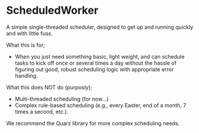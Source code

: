 # ScheduledWorker
A simple single-threaded scheduler, designed to get up and running quickly and with little fuss.

What this is for;
* When you just need something basic, light weight, and can schedule tasks to kick off once or several times a day without the hassle of figuring out good, robust scheduling logic with appropriate error handling.

What this does NOT do (purposly);
* Multi-threaded scheduling (for now...)
* Complex rule-based scheduling (e.g., every Easter, end of a month, 7 times a second, etc.).

We recommend the Quarz library for more complex scheduling needs.
